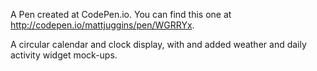 A Pen created at CodePen.io. You can find this one at http://codepen.io/mattjuggins/pen/WGRRYx.

 A circular calendar and clock display, with and added weather and daily activity widget mock-ups. 